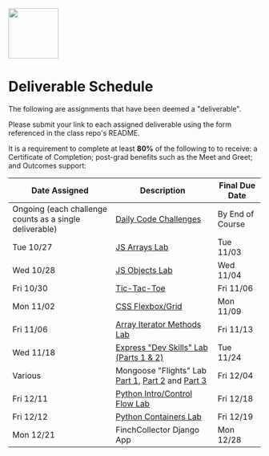 <img src="https://i.imgur.com/2y0Lyzy.png" height="100">

# Deliverable Schedule

The following are assignments that have been deemed a "deliverable".

Please submit your link to each assigned deliverable using the form referenced in the class repo's README.

It is a requirement to complete at least **80%** of the following to to receive: a Certificate of Completion; post-grad benefits such as the Meet and Greet; and Outcomes support:

|Date Assigned|Description| Final Due Date |
|---|---|---|
|Ongoing (each challenge counts as a single deliverable)|[Daily Code Challenges](https://git.generalassemb.ly/SEI-CC/daily-js-code-challenges)| By End of Course |
| Tue 10/27 | [JS Arrays Lab](https://git.generalassemb.ly/SEI-CC/SEIR-10-26-20/blob/master/work/w01/d2/04-js-arrays-lab.md) | Tue 11/03 |
| Wed 10/28 | [JS Objects Lab](https://git.generalassemb.ly/SEI-CC/SEIR-10-26-20/blob/master/work/w01/d3/04-js-objects-lab.md) | Wed 11/04 |
| Fri 10/30 | [Tic-Tac-Toe](https://git.generalassemb.ly/SEI-CC/SEIR-10-26-20/tree/master/work/w01/d5/tic-tac-toe-weekend) | Fri 11/06 |
| Mon 11/02 | [CSS Flexbox/Grid](https://git.generalassemb.ly/SEI-CC/SEIR-10-26-20/blob/master/work/w02/d1/02-flexbox-grid-lab.md) | Mon 11/09 |
| Fri 11/06 | [Array Iterator Methods Lab](https://git.generalassemb.ly/SEI-CC/SEIR-10-26-20/blob/master/work/w02/d5/02b-array-methods-lab.md) | Fri 11/13 |
| Wed 11/18 | [Express "Dev Skills" Lab (Parts 1 & 2)](https://git.generalassemb.ly/SEI-CC/SEIR-10-26-20/blob/master/work/w04/d3/04-dev-skills-lab-part-2.md) | Tue 11/24 |
|  Various | Mongoose "Flights" Lab [Part 1](https://git.generalassemb.ly/SEI-CC/SEIR-10-26-20/blob/master/work/w04/d5/03-04-mongoose-flights-lab-part-1.md), [Part 2](https://git.generalassemb.ly/SEI-CC/SEIR-10-26-20/blob/master/work/w05a/d1/03-04-mongoose-flights-lab-part-2.md) and [Part 3](https://git.generalassemb.ly/SEI-CC/SEIR-10-26-20/blob/master/work/w05a/d2/03-04-mongoose-flights-lab-part-3.md)| Fri 12/04 |
| Fri 12/11 | [Python Intro/Control Flow Lab](https://git.generalassemb.ly/SEI-CC/SEIR-10-26-20/blob/master/work/w07a/d5/03-control-flow-lab.md) | Fri 12/18 |
| Fri 12/12 | [Python Containers Lab](https://git.generalassemb.ly/SEI-CC/SEIR-10-26-20/blob/master/work/w07b/d1/02-containers-lab.md) | Fri 12/19 |
| Mon 12/21 | FinchCollector Django App | Mon 12/28 |
